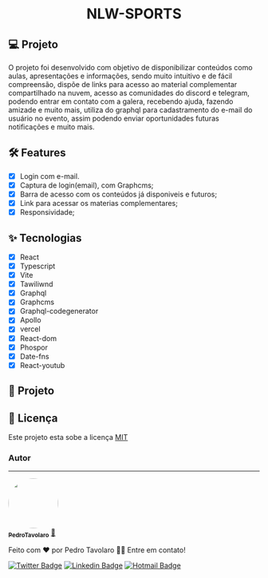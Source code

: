 <h1 align="center">NLW-SPORTS</h1>

## 💻 Projeto
O projeto foi desenvolvido com objetivo de disponibilizar conteúdos como aulas, apresentações e informações, sendo muito intuitivo e de fácil compreensão, 
dispõe de links para acesso ao material complementar compartilhado na nuvem, acesso as comunidades do discord e telegram, podendo entrar em contato com a galera, recebendo ajuda, fazendo amizade e muito mais,
utiliza do graphql para cadastramento do e-mail do usuário no evento, assim podendo enviar oportunidades futuras notificações e muito mais.


## :hammer_and_wrench: Features 

-   [x] Login com e-mail.
-   [x] Captura de login(email), com Graphcms;
-   [x] Barra de acesso com os conteúdos já disponiveis e futuros;
-   [x] Link para acessar os materias complementares;
-   [x] Responsividade;

## ✨ Tecnologias

-   [x] React
-   [x] Typescript
-   [x] Vite
-   [x] Tawiliwnd
-   [x] Graphql
-   [x] Graphcms
-   [x] Graphql-codegenerator
-   [x] Apollo
-   [x] vercel
-   [x] React-dom
-   [x] Phospor
-   [x] Date-fns
-   [x] React-youtub

<h2 id="Projeto">
👔 Projeto
</h2>




<h2 id="lic">
📃 Licença
</h2>

Este projeto esta sobe a licença [MIT](./LICENSE)

### Autor
---

<a href="https://pedrotavolaro.com">
 <img style="border-radius: 50%;" src="https://pbs.twimg.com/profile_images/1323815172205617153/NuGwGq9h_400x400.jpg"  width="100px;" alt=""/>
 <br />
 <sub><b>PedroTavolaro</b></sub></a> <a href="https://www.pedrotavolaro.ccom" title="PedroTavolaro">🚀</a>

Feito com ❤️ por Pedro Tavolaro 👋🏽 Entre em contato!

[![Twitter Badge](https://img.shields.io/badge/-@pedrotavolaro-1ca0f1?style=flat-square&labelColor=1ca0f1&logo=twitter&logoColor=white&link=https://twitter.com/pedrotavolaro)](https://twitter.com/pedrotavolaro) [![Linkedin Badge](https://img.shields.io/badge/-PedroTavolaro-blue?style=flat-square&logo=Linkedin&logoColor=white&link=https://www.linkedin.com/in/pedrotavolaro/)](https://www.linkedin.com/in/pedrotavolaro/) 
[![Hotmail Badge](https://img.shields.io/badge/-email-0078D4?style=flat-square&logo=microsoft-outlook&logoColor=white&link=mailto:phtc-pedro@hotmail.com)](mailto:phtc-pedro@hotmail.com)

